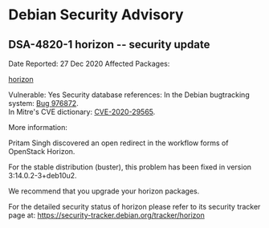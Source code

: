
Debian Security Advisory
========================


DSA-4820-1 horizon -- security update
-------------------------------------



Date Reported:
27 Dec 2020
Affected Packages:

[horizon](https://packages.debian.org/src:horizon)

Vulnerable:
Yes
Security database references:
In the Debian bugtracking system: [Bug 976872](https://bugs.debian.org/cgi-bin/bugreport.cgi?bug=976872).  
In Mitre's CVE dictionary: [CVE-2020-29565](https://security-tracker.debian.org/tracker/CVE-2020-29565).  

More information:

Pritam Singh discovered an open redirect in the workflow forms of
OpenStack Horizon.


For the stable distribution (buster), this problem has been fixed in
version 3:14.0.2-3+deb10u2.


We recommend that you upgrade your horizon packages.


For the detailed security status of horizon please refer to
its security tracker page at:
<https://security-tracker.debian.org/tracker/horizon>





